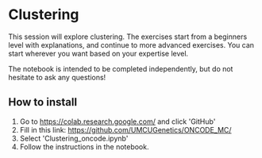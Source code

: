# Clustering

This session will explore clustering. The exercises start from a beginners level with explanations, and continue to more advanced exercises. You can start wherever you want based on your expertise level. 

The notebook is intended to be completed independently, but do not hesitate to ask any questions!

## How to install

1. Go to https://colab.research.google.com/ and click 'GitHub'
2. Fill in this link: https://github.com/UMCUGenetics/ONCODE_MC/
3. Select 'Clustering_oncode.ipynb'
4. Follow the instructions in the notebook.
